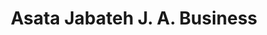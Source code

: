 ---
title: "Asata Jabateh J. A. Business"
url: /monrovia/asata-jabateh-j-a-business/
shop: Lebensmittel
---